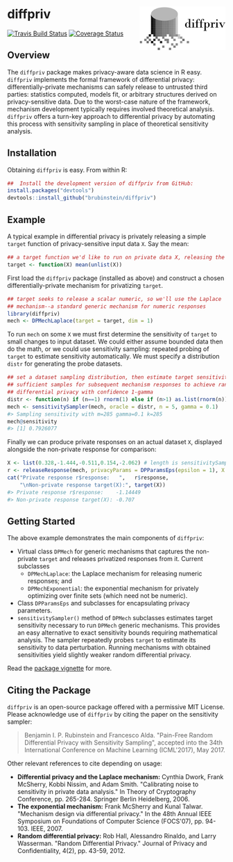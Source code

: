 <!-- README.md is generated from README.Rmd. Please edit that file -->
diffpriv <img src="man/figures/logo.png" align="right" />
=========================================================

[![Travis Build Status](https://travis-ci.org/brubinstein/diffpriv.svg?branch=master)](https://travis-ci.org/brubinstein/diffpriv) [![Coverage Status](https://img.shields.io/codecov/c/github/brubinstein/diffpriv/master.svg)](https://codecov.io/github/brubinstein/diffpriv?branch=master)

Overview
--------

The `diffpriv` package makes privacy-aware data science in R easy. `diffpriv` implements the formal framework of differential privacy: differentially-private mechanisms can safely release to untrusted third parties: statistics computed, models fit, or arbitrary structures derived on privacy-sensitive data. Due to the worst-case nature of the framework, mechanism development typically requires involved theoretical analysis. `diffpriv` offers a turn-key approach to differential privacy by automating this process with sensitivity sampling in place of theoretical sensitivity analysis.

Installation
------------

Obtaining `diffpriv` is easy. From within R:

``` r
##  Install the development version of diffpriv from GitHub:
install.packages("devtools")
devtools::install_github("brubinstein/diffpriv")
```

Example
-------

A typical example in differential privacy is privately releasing a simple `target` function of privacy-sensitive input data `X`. Say the mean:

``` r
## a target function we'd like to run on private data X, releasing the result
target <- function(X) mean(unlist(X))
```

First load the `diffpriv` package (installed as above) and construct a chosen differentially-private mechanism for privatizing `target`.

``` r
## target seeks to release a scalar numeric, so we'll use the Laplace 
## mechanism--a standard generic mechanism for numeric responses
library(diffpriv)
mech <- DPMechLaplace(target = target, dim = 1)
```

To run `mech` on some `X` we must first determine the sensitivity of `target` to small changes to input dataset. We could either assume bounded data then do the math, or we could use sensitivity sampling: repeated probing of `target` to estimate sensitivity automatically. We must specify a distribution `distr` for generating the probe datasets.

``` r
## set a dataset sampling distribution, then estimate target sensitivity with
## sufficient samples for subsequent mechanism responses to achieve random
## differential privacy with confidence 1-gamma
distr <- function(n) if (n==1) rnorm(1) else if (n>1) as.list(rnorm(n))
mech <- sensitivitySampler(mech, oracle = distr, n = 5, gamma = 0.1)
#> Sampling sensitivity with m=285 gamma=0.1 k=285
mech@sensitivity
#> [1] 0.7926077
```

Finally we can produce private responses on an actual dataset `X`, displayed alongside the non-private response for comparison:

``` r
X <- list(0.328,-1.444,-0.511,0.154,-2.062) # length is sensitivitySampler() n
r <- releaseResponse(mech, privacyParams = DPParamsEps(epsilon = 1), X = X)
cat("Private response r$response:   ",   r$response,
    "\nNon-private response target(X):", target(X))
#> Private response r$response:    -1.14449 
#> Non-private response target(X): -0.707
```

Getting Started
---------------

The above example demonstrates the main components of `diffpriv`:

-   Virtual class `DPMech` for generic mechanisms that captures the non-private `target` and releases privatized responses from it. Current subclasses
    -   `DPMechLaplace`: the Laplace mechanism for releasing numeric responses; and
    -   `DPMechExponential`: the exponential mechanism for privately optimizing over finite sets (which need not be numeric).
-   Class `DPParamsEps` and subclasses for encapsulating privacy parameters.
-   `sensitivitySampler()` method of `DPMech` subclasses estimates target sensitivity necessary to run `DPMech` generic mechanisms. This provides an easy alternative to exact sensitivity bounds requiring mathematical analysis. The sampler repeatedly probes `target` to estimate its sensitivity to data perturbation. Running mechanisms with obtained sensitivities yield slightly weaker random differential privacy.

Read the [package vignette](inst/doc/diffpriv.pdf) for more.

Citing the Package
------------------

`diffpriv` is an open-source package offered with a permissive MIT License. Please acknowledge use of `diffpriv` by citing the paper on the sensitivity sampler:

> Benjamin I. P. Rubinstein and Francesco Alda. "Pain-Free Random Differential Privacy with Sensitivity Sampling", accepted into the 34th International Conference on Machine Learning (ICML'2017), May 2017.

Other relevant references to cite depending on usage:

-   **Differential privacy and the Laplace mechanism:** Cynthia Dwork, Frank McSherry, Kobbi Nissim, and Adam Smith. "Calibrating noise to sensitivity in private data analysis." In Theory of Cryptography Conference, pp. 265-284. Springer Berlin Heidelberg, 2006.
-   **The exponential mechanism:** Frank McSherry and Kunal Talwar. "Mechanism design via differential privacy." In the 48th Annual IEEE Symposium on Foundations of Computer Science (FOCS'07), pp. 94-103. IEEE, 2007.
-   **Random differential privacy:** Rob Hall, Alessandro Rinaldo, and Larry Wasserman. "Random Differential Privacy." Journal of Privacy and Confidentiality, 4(2), pp. 43-59, 2012.
